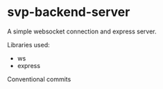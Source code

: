 # svp-backend-server

A simple websocket connection and express server.

Libraries used:

- ws
- express

Conventional commits
